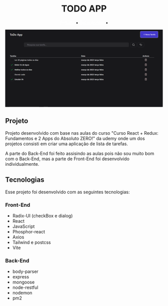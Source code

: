 <h1 align="center"> TODO APP</h1>

<p align="center">
 <a href="#Projeto" style="color:white;">Projeto</a> •
 <a href="#Tecnologias" style="color:white;">Tecnologias</a> •
</p>

<img src="./.github/bannerTodo.png" />

## Projeto

Projeto desenvolvido com base nas aulas do curso "Curso React + Redux: Fundamentos e 2 Apps do Absoluto ZERO!" da udemy onde um dos projetos consisti em criar uma aplicação de lista de tarefas.

A parte do Back-End foi feito assisindo as aulas pois não sou muito bom com o Back-End, mas a parte de Front-End foi desenvolvido individualmente.

## Tecnologias

Esse projeto foi desenvolvido com as seguintes tecnologias:

### Front-End

- Radix-UI (checkBox e dialog)
- React
- JavaScript
- Phosphor-react
- Axios
- Tailwind e postcss
- Vite

### Back-End

- body-parser
- express
- mongoose
- node-restful
- nodemon
- pm2
